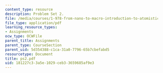 ```yaml
---
content_type: resource
description: Problem Set 2.
file: /media/courses/1-978-from-nano-to-macro-introduction-to-atomistic-modeling-techniques-january-iap-2007/181227c33a5e1029ceb33659685af9e3_ps2.pdf
file_type: application/pdf
learning_resource_types:
- Assignments
ocw_type: OCWFile
parent_title: Assignments
parent_type: CourseSection
parent_uid: 5d354388-c1ca-31a0-7796-65b7cbefabd5
resourcetype: Document
title: ps2.pdf
uid: 181227c3-3a5e-1029-ceb3-3659685af9e3
---
```

